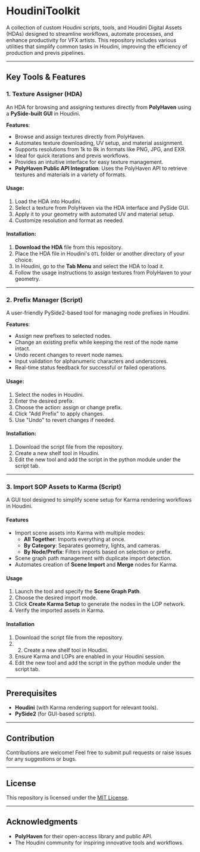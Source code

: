 # HoudiniToolkit

A collection of custom Houdini scripts, tools, and Houdini Digital Assets (HDAs) designed to streamline workflows, automate processes, and enhance productivity for VFX artists. This repository includes various utilities that simplify common tasks in Houdini, improving the efficiency of production and previs pipelines.

---

## Key Tools & Features

### 1. **Texture Assigner (HDA)**  
An HDA for browsing and assigning textures directly from **PolyHaven** using a **PySide-built GUI** in Houdini.

**Features**:
- Browse and assign textures directly from PolyHaven.
- Automates texture downloading, UV setup, and material assignment.
- Supports resolutions from 1k to 8k in formats like PNG, JPG, and EXR.
- Ideal for quick iterations and previs workflows.
- Provides an intuitive interface for easy texture management.
- **PolyHaven Public API Integration**: Uses the PolyHaven API to retrieve textures and materials in a variety of formats.

#### **Usage**:
1. Load the HDA into Houdini.
2. Select a texture from PolyHaven via the HDA interface and PySide GUI.
3. Apply it to your geometry with automated UV and material setup.
4. Customize resolution and format as needed.

#### **Installation**:
1. **Download the HDA** file from this repository.
2. Place the HDA file in Houdini's `OTL` folder or another directory of your choice.
3. In Houdini, go to the **Tab Menu** and select the HDA to load it.
4. Follow the usage instructions to assign textures from PolyHaven to your geometry.

---

### 2. **Prefix Manager (Script)**  
A user-friendly PySide2-based tool for managing node prefixes in Houdini.

**Features**:
- Assign new prefixes to selected nodes.
- Change an existing prefix while keeping the rest of the node name intact.
- Undo recent changes to revert node names.
- Input validation for alphanumeric characters and underscores.
- Real-time status feedback for successful or failed operations.

#### **Usage**:
1. Select the nodes in Houdini.
2. Enter the desired prefix.
3. Choose the action: assign or change prefix.
4. Click "Add Prefix" to apply changes.
5. Use "Undo" to revert changes if needed.

#### **Installation**:
1. Download the script file from the repository.
2. Create a new shelf tool in Houdini.
3. Edit the new tool and add the script in the python module under the script tab.

---

### 3. **Import SOP Assets to Karma (Script)**
A GUI tool designed to simplify scene setup for Karma rendering workflows in Houdini.

#### Features
- Import scene assets into Karma with multiple modes:
  - **All Together**: Imports everything at once.
  - **By Category**: Separates geometry, lights, and cameras.
  - **By Node/Prefix**: Filters imports based on selection or prefix.
- Scene graph path management with duplicate import detection.
- Automates creation of **Scene Import** and **Merge** nodes for Karma.

#### Usage
1. Launch the tool and specify the **Scene Graph Path**.
2. Choose the desired import mode.
3. Click **Create Karma Setup** to generate the nodes in the LOP network.
4. Verify the imported assets in Karma.

#### Installation
1. Download the script file from the repository.
2. 2. Create a new shelf tool in Houdini.
3. Ensure Karma and LOPs are enabled in your Houdini session.
3. Edit the new tool and add the script in the python module under the script tab.

---

## Prerequisites
- **Houdini** (with Karma rendering support for relevant tools).
- **PySide2** (for GUI-based scripts).

---

## Contribution
Contributions are welcome! Feel free to submit pull requests or raise issues for any suggestions or bugs.

---

## License
This repository is licensed under the [MIT License](LICENSE).

---

## Acknowledgments
- **PolyHaven** for their open-access library and public API.
- The Houdini community for inspiring innovative tools and workflows.

